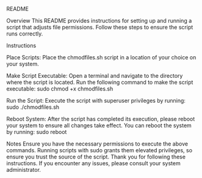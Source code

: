 README

Overview
This README provides instructions for setting up and running a script that adjusts file permissions. Follow these steps to ensure the script runs correctly.

Instructions

Place Scripts:
Place the chmodfiles.sh script in a location of your choice on your system.

Make Script Executable:
Open a terminal and navigate to the directory where the script is located.
Run the following command to make the script executable:
sudo chmod +x chmodfiles.sh

Run the Script:
Execute the script with superuser privileges by running:
sudo ./chmodfiles.sh

Reboot System:
After the script has completed its execution, please reboot your system to ensure all changes take effect. You can reboot the system by running:
sudo reboot

Notes
Ensure you have the necessary permissions to execute the above commands.
Running scripts with sudo grants them elevated privileges, so ensure you trust the source of the script.
Thank you for following these instructions. If you encounter any issues, please consult your system administrator.
